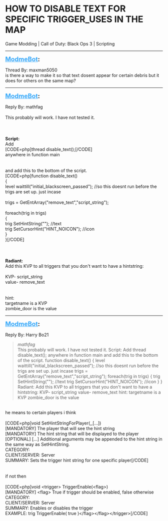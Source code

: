 # HOW TO DISABLE TEXT FOR SPECIFIC TRIGGER_USES IN THE MAP
Game Modding | Call of Duty: Black Ops 3 | Scripting

---
<strong style="font-size: 1.4em;"><span style="text-decoration: underline;text-decoration-color: #34a7f9;"><span style="color:#34a7f9;">ModmeBot</span></span>:</strong>

<p>Thread By: maxman5050<br />is there a way to make it so that text dosent appear for certain debris but it does for others on the same map?</p>

---
<strong style="font-size: 1.4em;"><span style="text-decoration: underline;text-decoration-color: #34a7f9;"><span style="color:#34a7f9;">ModmeBot</span></span>:</strong>

<p>Reply By: mathfag<br /> <br />This probably will work. I have not tested it.<br /> <br /> <br /> <br /><strong>Script:</strong><br />Add<br />[CODE=php]thread disable_text();[/CODE]<br />anywhere in function main<br /> <br /> <br />and add this to the bottom of the script.<br />[CODE=php]function disable_text()<br />{<br />level waittill(&quot;initial_blackscreen_passed&quot;); //so this doesnt run before the trigs are set up. just incase<br /><br />trigs = GetEntArray(&quot;remove_text&quot;,&quot;script_string&quot;);<br /><br />foreach(trig in trigs)<br />	{<br />	trig SetHintString(&quot;&quot;); //text<br />	trig SetCursorHint(&quot;HINT_NOICON&quot;); //icon<br />	}<br />}[/CODE]<br /> <br /> <br /> <br /><strong>Radiant:</strong><br />Add this KVP to all triggers that you don&#39;t want to have a hintstring:<br /> <br />KVP- script_string<br />value- remove_text<br /> <br /> <br />hint:<br />targetname is a KVP<br />zombie_door is the value</p>

---
<strong style="font-size: 1.4em;"><span style="text-decoration: underline;text-decoration-color: #34a7f9;"><span style="color:#34a7f9;">ModmeBot</span></span>:</strong>

<p>Reply By: Harry Bo21<br /><blockquote><em>mathfag</em><br />  This probably will work. I have not tested it.       Script: Add thread disable_text(); anywhere in function main     and add this to the bottom of the script. function disable_text() { level waittill(&quot;initial_blackscreen_passed&quot;); //so this doesnt run before the trigs are set up. just incase trigs = GetEntArray(&quot;remove_text&quot;,&quot;script_string&quot;); foreach(trig in trigs) { trig SetHintString(&quot;&quot;); //text trig SetCursorHint(&quot;HINT_NOICON&quot;); //icon } }       Radiant: Add this KVP to all triggers that you don&#39;t want to have a hintstring:   KVP- script_string value- remove_text     hint: targetname is a KVP zombie_door is the value    </blockquote><br /> he means to certain players i think<br /> <br />[CODE=php]void SetHintStringForPlayer(,,[...])<br />[MANDATORY]  The player that will see the hint string<br />[MANDATORY]  The hint string that will be displayed to the player<br />[OPTIONAL] [...] Additional arguments may be appended to the hint string in the same way as SetHintString.<br />CATEGORY: <br />CLIENT/SERVER: Server<br />SUMMARY: Sets the trigger hint string for one specific player[/CODE]<br /> <br /> <br />if not then<br /> <br />[CODE=php]void &lt;trigger&gt; TriggerEnable(&lt;flag&gt;)<br />[MANDATORY] &lt;flag&gt; True if trigger should be enabled, false otherwise<br />CATEGORY: <br />CLIENT/SERVER: Server<br />SUMMARY: Enables or disables the trigger<br />EXAMPLE: trig TriggerEnable( true )&lt;/flag&gt;&lt;/flag&gt;&lt;/trigger&gt;[/CODE]</p>
